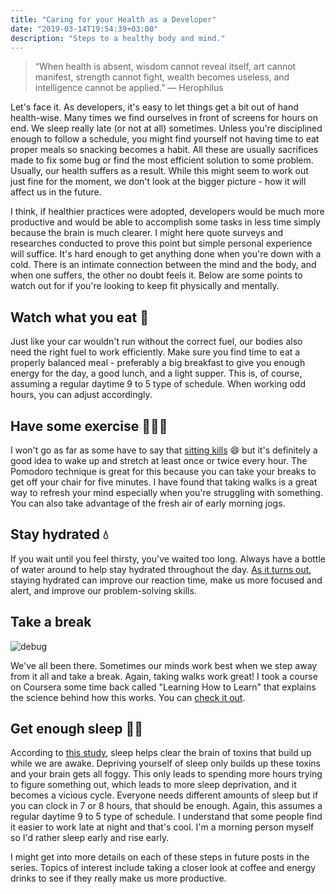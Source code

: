 ```yaml
---
title: "Caring for your Health as a Developer"
date: "2019-03-14T19:54:39+03:00"
description: "Steps to a healthy body and mind."
---
```


> “When health is absent, wisdom cannot reveal itself, art cannot manifest, strength cannot fight, wealth becomes useless, and intelligence cannot be applied.” ― Herophilus

Let's face it. As developers, it's easy to let things get a bit out of hand health-wise. Many times we find ourselves in front of screens for hours on end. We sleep really late (or not at all) sometimes. Unless you're disciplined enough to follow a schedule, you might find yourself not having time to eat proper meals so snacking becomes a habit. All these are usually sacrifices made to fix some bug or find the most efficient solution to some problem. Usually, our health suffers as a result. While this might seem to work out just fine for the moment, we don't look at the bigger picture - how it will affect us in the future.

I think, if healthier practices were adopted, developers would be much more productive and would be able to accomplish some tasks in less time simply because the brain is much clearer. I might here quote surveys and researches conducted to prove this point but simple personal experience will suffice. It's hard enough to get anything done when you're down with a cold. There is an intimate connection between the mind and the body, and when one suffers, the other no doubt feels it. Below are some points to watch out for if you're looking to keep fit physically and mentally.

## Watch what you eat 🥘

Just like your car wouldn't run without the correct fuel, our bodies also need the right fuel to work efficiently. Make sure you find time to eat a properly balanced meal - preferably a big breakfast to give you enough energy for the day, a good lunch, and a light supper. This is, of course, assuming a regular daytime 9 to 5 type of schedule. When working odd hours, you can adjust accordingly.

## Have some exercise 🏃🏽‍♂️

I won't go as far as some have to say that [sitting kills](https://edition.cnn.com/2017/09/11/health/sitting-increases-risk-of-death-study/index.html) 😄 but it's definitely a good idea to wake up and stretch at least once or twice every hour. The Pomodoro technique is great for this because you can take your breaks to get off your chair for five minutes. I have found that taking walks is a great way to refresh your mind especially when you're struggling with something. You can also take advantage of the fresh air of early morning jogs.

## Stay hydrated 💧

If you wait until you feel thirsty, you've waited too long. Always have a bottle of water around to help stay hydrated throughout the day. [As it turns out](https://www.zipwater.com/zip-experiments), staying hydrated can improve our reaction time, make us more focused and alert, and improve our problem-solving skills.

## Take a break

![debug](https://i.redd.it/mdjsol1eiad11.jpg)

We've all been there. Sometimes our minds work best when we step away from it all and take a break. Again, taking walks work great! I took a course on Coursera some time back called "Learning How to Learn" that explains the science behind how this works. You can [check it out](https://www.coursera.org/lecture/learning-how-to-learn/introduction-to-the-focused-and-diffuse-modes-75EsZ).

## Get enough sleep 🛌💤

According to [this study](https://www.ncbi.nlm.nih.gov/pmc/articles/PMC3880190/), sleep helps clear the brain of toxins that build up while we are awake. Depriving yourself of sleep only builds up these toxins and your brain gets all foggy. This only leads to spending more hours trying to figure something out, which leads to more sleep deprivation, and it becomes a vicious cycle. Everyone needs different amounts of sleep but if you can clock in 7 or 8 hours, that should be enough. Again, this assumes a regular daytime 9 to 5 type of schedule. I understand that some people find it easier to work late at night and that's cool. I'm a morning person myself so I'd rather sleep early and rise early.

I might get into more details on each of these steps in future posts in the series. Topics of interest include taking a closer look at coffee and energy drinks to see if they really make us more productive.
